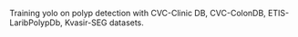 Training yolo on polyp detection with CVC-Clinic DB, CVC-ColonDB, ETIS-LaribPolypDb, Kvasir-SEG datasets.
